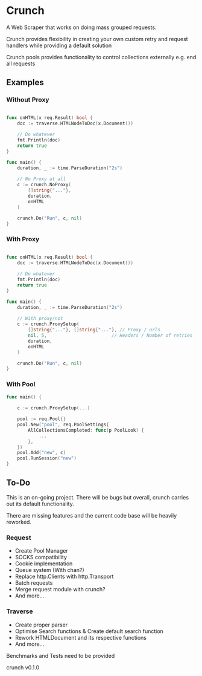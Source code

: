 # Crunch

A Web Scraper that works on doing mass grouped requests. 

Crunch provides flexibility in creating your own custom retry and request handlers while providing a default solution

Crunch pools provides functionality to control collections externally e.g. end all requests

## Examples

### Without Proxy

```go

func onHTML(x req.Result) bool {
    doc := traverse.HTMLNodeToDoc(x.Document())
    
    // Do whatever
    fmt.Println(doc)
    return true
}

func main() {
    duration, _ := time.ParseDuration("2s")
    
    // No Proxy at all
    c := crunch.NoProxy(
        []string{"..."},
        duration,
        onHTML
    )

    crunch.Do("Run", c, nil)
}


```

### With Proxy

```go

func onHTML(x req.Result) bool {
    doc := traverse.HTMLNodeToDoc(x.Document())
    
    // Do whatever
    fmt.Println(doc)
    return true
}

func main() {
    duration, _ := time.ParseDuration("2s")
    
    // With proxy/not
    c := crunch.ProxySetup(
        []string{"..."}, []string{"..."}, // Proxy / urls
        nil, 5,                        // Headers / Number of retries
        duration,
        onHTML
    )

    crunch.Do("Run", c, nil)
}


```
### With Pool

```go
func main() {
    
    c := crunch.ProxySetup(...)

    pool := req.Pool{}
    pool.New("pool", req.PoolSettings{
        AllCollectionsCompleted: func(p PoolLook) {
            ...
        },
    })
    pool.Add("new", c)
    pool.RunSession("new")
}


```

## To-Do

This is an on-going project. There will be bugs but overall, crunch carries out its default functionality.

There are missing features and the current code base will be heavily reworked.

### Request

- Create Pool Manager
- SOCKS compatibility
- Cookie implementation
- Queue system (With chan?)
- Replace http.Clients with http.Transport
- Batch requests
- Merge request module with crunch?
- And more...

### Traverse

- Create proper parser
- Optimise Search functions & Create default search function
- Rework HTMLDocument and its respective functions
- And more...

Benchmarks and Tests need to be provided

crunch v0.1.0